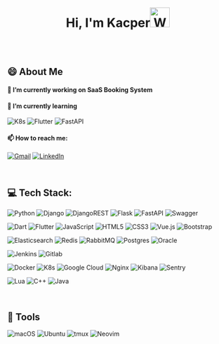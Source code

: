 <h1 align="center" style="text-decoration: none;"> Hi, I'm Kacper<img src="https://raw.githubusercontent.com/nixin72/nixin72/master/wave.gif" alt="Waving hand animated gif" height="45" width="45" /> </h1>

</br>
</br>

## 😄 About Me

<h4> 🔭 I’m currently working on <b>SaaS Booking System</b></h4>

#### 🌱 I’m currently learning 
![K8s](https://img.shields.io/badge/k8s-%23326ce5.svg?style=for-the-badge&logo=kubernetes&logoColor=white) ![Flutter](https://img.shields.io/badge/Flutter-%2302569B.svg?style=for-the-badge&logo=Flutter&logoColor=white) ![FastAPI](https://img.shields.io/badge/FastAPI-005571?style=for-the-badge&logo=fastapi)

#### 📫 How to reach me: 
[![Gmail](https://img.shields.io/badge/Gmail-D14836?style=for-the-badge&logo=gmail&logoColor=white)](mailto:kacper.kuzniarski@gmail.com) [![LinkedIn](https://img.shields.io/badge/LinkedIn-0077B5?style=for-the-badge&logo=linkedin&logoColor=white)](https://linkedin.com/in/kacperkuzniarski)

</br>

## 💻 Tech Stack:

![Python](https://img.shields.io/badge/python-3670A0?style=for-the-badge&logo=python&logoColor=ffdd54) 
![Django](https://img.shields.io/badge/django-%23092E20.svg?style=for-the-badge&logo=django&logoColor=white) 
![DjangoREST](https://img.shields.io/badge/DJANGO-REST-ff1709?style=for-the-badge&logo=django&logoColor=white&color=ff1709&labelColor=gray) 
![Flask](https://img.shields.io/badge/flask-%23000.svg?style=for-the-badge&logo=flask&logoColor=white) 
![FastAPI](https://img.shields.io/badge/FastAPI-005571?style=for-the-badge&logo=fastapi)
![Swagger](https://img.shields.io/badge/-Swagger-%23Clojure?style=for-the-badge&logo=swagger&logoColor=white)

![Dart](https://img.shields.io/badge/dart-%230175C2.svg?style=for-the-badge&logo=dart&logoColor=white) 
![Flutter](https://img.shields.io/badge/Flutter-%2302569B.svg?style=for-the-badge&logo=Flutter&logoColor=white) 
![JavaScript](https://img.shields.io/badge/javascript-%23323330.svg?style=for-the-badge&logo=javascript&logoColor=%23F7DF1E) 
![HTML5](https://img.shields.io/badge/html5-%23E34F26.svg?style=for-the-badge&logo=html5&logoColor=white) 
![CSS3](https://img.shields.io/badge/css3-%231572B6.svg?style=for-the-badge&logo=css3&logoColor=white) 
![Vue.js](https://img.shields.io/badge/vuejs-%2335495e.svg?style=for-the-badge&logo=vuedotjs&logoColor=%234FC08D) 
![Bootstrap](https://img.shields.io/badge/bootstrap-%23563D7C.svg?style=for-the-badge&logo=bootstrap&logoColor=white) 

![Elasticsearch](https://img.shields.io/badge/Elastic_Search-005571?style=for-the-badge&logo=elasticsearch&logoColor=white) 
![Redis](https://img.shields.io/badge/redis-23DD0031?style=for-the-badge&logo=redis&logoColor=white) 
![RabbitMQ](https://img.shields.io/badge/rabbitmq-FF6600?style=for-the-badge&logo=rabbitmq&logoColor=white) 
![Postgres](https://img.shields.io/badge/postgres-%23316192.svg?style=for-the-badge&logo=postgresql&logoColor=white) 
![Oracle](https://img.shields.io/badge/oracle-F80000?style=for-the-badge&logo=oracle&logoColor=white) 

![Jenkins](https://img.shields.io/badge/jenkins-d24939?style=for-the-badge&logo=jenkins&logoColor=white)
![Gitlab](https://img.shields.io/badge/gitlab-%fc6d26?style=for-the-badge&logo=gitlab&logoColor=white)

![Docker](https://img.shields.io/badge/docker-%230db7ed?style=for-the-badge&logo=docker&logoColor=white)
![K8s](https://img.shields.io/badge/kubernetes-%23326ce5.svg?style=for-the-badge&logo=kubernetes&logoColor=white) 
![Google Cloud](https://img.shields.io/badge/Google%20Cloud-%234285F4.svg?style=for-the-badge&logo=google-cloud&logoColor=white) 
![Nginx](https://img.shields.io/badge/nginx-23009639?style=for-the-badge&logo=nginx&logoColor=white) 
![Kibana](https://img.shields.io/badge/kibana-005571?style=for-the-badge&logo=kibana&logoColor=white) 
![Sentry](https://img.shields.io/badge/sentry-362d59?style=for-the-badge&logo=sentry&logoColor=white) 

![Lua](https://img.shields.io/badge/lua-%232C2D72.svg?style=for-the-badge&logo=lua&logoColor=white) 
![C++](https://img.shields.io/badge/c++-%2300599C.svg?style=for-the-badge&logo=c%2B%2B&logoColor=white) 
![Java](https://img.shields.io/badge/java-%23ED8B00.svg?style=for-the-badge&logo=java&logoColor=white) 

</br>

## :hammer: Tools

![macOS](https://img.shields.io/badge/mac%20os-000000?style=for-the-badge&logo=apple&logoColor=white) 
![Ubuntu](https://img.shields.io/badge/ubuntu-E95420?style=for-the-badge&logo=ubuntu&logoColor=white) 
![tmux](https://img.shields.io/badge/tmux-1BB91F?style=for-the-badge&logo=tmux&logoColor=white) 
![Neovim](https://img.shields.io/badge/neovim-57A143?style=for-the-badge&logo=neovim&logoColor=white) 
